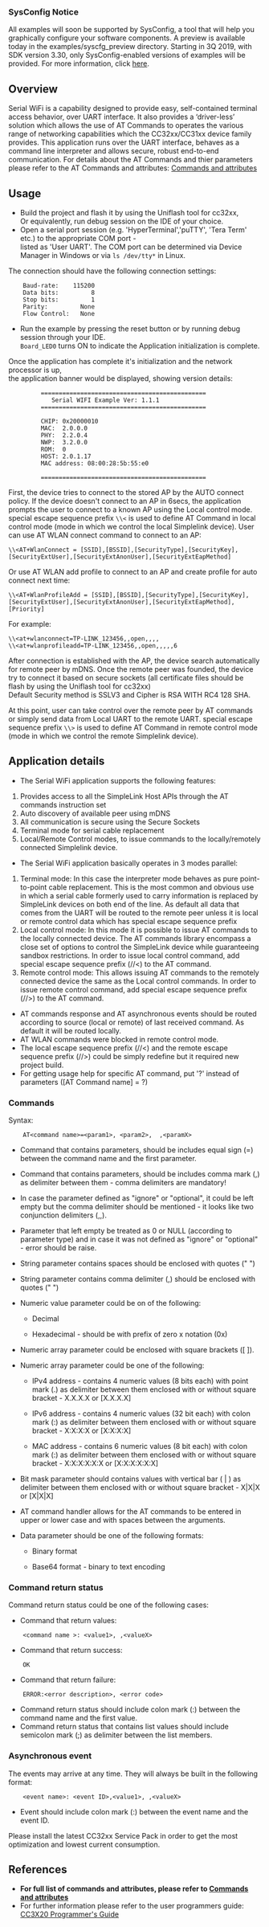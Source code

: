 ### SysConfig Notice

All examples will soon be supported by SysConfig, a tool that will help you graphically configure your software components. A preview is available today in the examples/syscfg_preview directory. Starting in 3Q 2019, with SDK version 3.30, only SysConfig-enabled versions of examples will be provided. For more information, click [here](http://www.ti.com/sysconfignotice).

## Overview

Serial WiFi is a capability designed to provide easy, self-contained terminal access behavior, over UART interface. 
It also provides a ‘driver-less’ solution which allows the use of AT Commands to operates the various range of networking capabilities which the CC32xx/CC31xx device family provides. 
This application runs over the UART interface, behaves as a command line interpreter and allows secure, robust end-to-end communication.
For details about the AT Commands and thier parameters please refer to the AT Commands and attributes: [Commands and attributes](http://www.ti.com/lit/pdf/swru534)

## Usage

* Build the project and flash it by using the Uniflash tool for cc32xx,  
Or equivalently, run debug session on the IDE of your choice.
* Open a serial port session (e.g. 'HyperTerminal','puTTY', 'Tera Term' etc.) to the appropriate COM port -   
listed as 'User UART'.
The COM port can be determined via Device Manager in Windows or via `ls /dev/tty*` in Linux.

The connection should have the following connection settings:
```
    Baud-rate:    115200
    Data bits:         8
    Stop bits:         1
    Parity:         None
    Flow Control:   None
```

* Run the example by pressing the reset button or by running debug session through your IDE.  
 `Board_LED0` turns ON to indicate the Application initialization is complete.

Once the application has complete it's initialization and the network processor is up,  
the application banner would be displayed, showing version details:
```
         ==============================================
            Serial WIFI Example Ver: 1.1.1
         ==============================================

         CHIP: 0x20000010
         MAC:  2.0.0.0
         PHY:  2.2.0.4
         NWP:  3.2.0.0
         ROM:  0
         HOST: 2.0.1.17
         MAC address: 08:00:28:5b:55:e0

         ==============================================
```
First, the device tries to connect to the stored AP by the AUTO connect policy.
If the device doesn't connect to an AP in 6secs, the application prompts the user to connect to a known AP using the Local control mode. 
special escape sequence prefix `\\<` is used to define AT Command in local control mode (mode in which we control the local Simplelink device).
User can use AT WLAN connect command to connect to an AP:
```
\\<AT+WlanConnect = [SSID],[BSSID],[SecurityType],[SecurityKey],[SecurityExtUser],[SecurityExtAnonUser],[SecurityExtEapMethod]
```
Or use AT WLAN add profile to connect to an AP and create profile for auto connect next time:
```
\\<AT+WlanProfileAdd = [SSID],[BSSID],[SecurityType],[SecurityKey],[SecurityExtUser],[SecurityExtAnonUser],[SecurityExtEapMethod],[Priority]
```
For example:
```
\\<at+wlanconnect=TP-LINK_123456,,open,,,,
\\<at+wlanprofileadd=TP-LINK_123456,,open,,,,,6
```
After connection is established with the AP, the device search automatically for remote peer by mDNS.
Once the remote peer was founded, the device try to connect it based on secure sockets (all certificate files should be flash by using the Uniflash tool for cc32xx)    
Default Security method is SSLV3 and Cipher is RSA WITH RC4 128 SHA.

At this point, user can take control over the remote peer by AT commands or simply send data from Local UART to the remote UART.
special escape sequence prefix `\\>` is used to define AT Command in remote control mode (mode in which we control the remote Simplelink device).


## Application details

* The Serial WiFi application supports the following features:
1. Provides access to all the SimpleLink Host APIs through the AT commands instruction set
2. Auto discovery of available peer using mDNS
3. All communication is secure using the Secure Sockets
4. Terminal mode for serial cable replacement
5. Local/Remote Control modes, to issue commands to the locally/remotely connected Simplelink device.

* The Serial WiFi application basically operates in 3 modes parallel:
1. Terminal mode:
In this case the interpreter mode behaves as pure point-to-point cable replacement. 
This is the most common and obvious use in which a serial cable formerly used to carry information is replaced by SimpleLink devices on both end of the line.
As default all data that comes from the UART will be routed to the remote peer unless it is local or remote control data which has special escape sequence prefix 
2. Local control mode:
In this mode it is possible to issue AT commands to the locally connected device.
The AT commands library encompass a close set of options to control the SimpleLink device while guaranteeing sandbox restrictions. 
In order to issue local control command, add special escape sequence prefix (//<) to the AT command.
3. Remote control mode:
This allows issuing AT commands to the remotely connected device the same as the Local control commands. 
In order to issue remote control command, add special escape sequence prefix (//>) to the AT command.

* AT commands response and AT asynchronous events should be routed according to source (local or remote) of last received command.
As default it will be routed locally.
* AT WLAN commands were blocked in remote control mode.
* The local escape sequence prefix (//<) and the remote escape sequence prefix (//>) could be simply redefine but it required new project build.
* For getting usage help for specific AT command, put '?' instead of parameters ([AT Command name] = ?)

### Commands
Syntax:
```
    AT<command name>=<param1>, <param2>,  ,<paramX>
```

-	Command that contains parameters, should be includes equal sign (=) between the command name and the first parameter.
-	Command that contains parameters, should be includes comma mark (,) as delimiter between them - comma delimiters are mandatory!
-	In case the parameter defined as "ignore" or "optional", it could be left empty but the comma delimiter should be mentioned - it looks like two conjunction delimiters (,,).
-	Parameter that left empty be treated as 0 or NULL (according to parameter type) and in case it was not defined as "ignore" or "optional" - error should be raise.
-	String parameter contains spaces should be enclosed with quotes (" ")
-	String parameter contains comma delimiter (,) should be enclosed with quotes (" ")
-	Numeric value parameter could be on of the following:

    *    Decimal

    *	 Hexadecimal - should be with prefix of zero x notation (0x)

-	Numeric array parameter could be enclosed with square brackets ([ ]).
-	Numeric array parameter could be one of the following:

    *	IPv4  address - contains 4 numeric values (8 bits each) with point mark (.)  as delimiter between them enclosed with or without square bracket - X.X.X.X or [X.X.X.X]
    
    *	IPv6 address -  contains 4 numeric values (32 bit each) with colon mark (:)  as delimiter between them enclosed with or without square bracket - X:X:X:X or [X:X:X:X]
    
    *	MAC address - contains 6 numeric values (8 bit each) with colon mark (:)  as delimiter between them enclosed with or without square bracket - X:X:X:X:X:X or [X:X:X:X:X:X]
    
-	Bit mask parameter should contains values with vertical bar ( | ) as delimiter between them enclosed with or without square bracket - X|X|X or [X|X|X]
-	AT command handler allows for the AT commands to be entered in upper or lower case and with spaces between the arguments.
-	Data parameter should be one of the following formats:

    *	Binary format
    
    *	Base64 format - binary to text encoding

### Command return status
Command return status could be one of the following cases:

*	Command that return values:
```
    <command name >: <value1>, ,<valueX>
```
*	Command that return success:
```
    OK
```
*	Command that return failure:
```
    ERROR:<error description>, <error code>
```

-	Command return status should include colon mark (:) between the command name and the first value.
-	Command return status that contains list values should include semicolon mark (;) as delimiter between the list members.

### Asynchronous event
The events may arrive at any time.
They will always be built in the following format:
```
    <event name>: <event ID>,<value1>, ,<valueX>
```

*	Event should include colon mark (:) between the event name and the event ID.
 
Please install the latest CC32xx Service Pack in order to get the most optimization and lowest current consumption.

## References

* **For full list of commands and attributes, please refer to [Commands and attributes](http://www.ti.com/lit/pdf/swru534)**
* For further information please refer to the user programmers guide: [CC3X20 Programmer's Guide](http://www.ti.com/lit/swru455)
